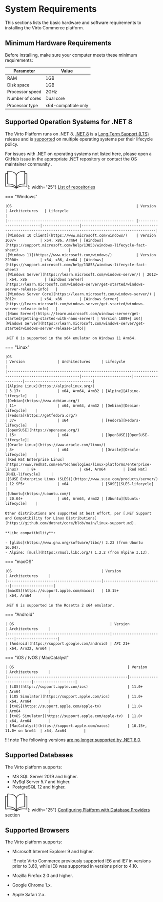 ﻿# System Requirements
This sections lists the basic hardware and software requirements to installing the Virto Commerce platform.

## Minimum Hardware Requirements
Before installing, make sure your computer meets these minimum requirements:

| Parameter         | Value         |
|-------------------|---------------|
| RAM               | 1GB           |
| Disk space        | 1GB           |
| Processor speed   | 2GHz          |
| Number of cores   | Dual core     |
| Processor type    | x64-compatible only |

## Supported Operation Systems for .NET 8

The Virto Platform runs on .NET 8. [.NET 8](https://github.com/dotnet/core/blob/main/release-notes/8.0/README.md) is a [Long Term Support (LTS)](https://github.com/dotnet/core/blob/main/release-policies.md) release and is [supported](https://github.com/dotnet/core/blob/main/support.md) on multiple operating systems per their lifecycle policy.

For issues with .NET on operating systems not listed here, please open a GitHub issue in the appropriate .NET repository or contact the OS maintainer community . 

![Readmore](media/readmore.png){: width="25"} [List of repositories](https://github.com/dotnet/core/blob/main/Documentation/core-repos.md)

=== "Windows"

    |OS                                                         | Version                 | Architectures   | Lifecycle                                                                                              |
    |---------------------------------------------------------- |-------------------------|-----------------|--------------------------------------------------------------------------------------------------------|
    |[Windows 10 Client](https://www.microsoft.com/windows/)    | Version 1607+           | x64, x86, Arm64 | [Windows](https://support.microsoft.com/help/13853/windows-lifecycle-fact-sheet)                       |
    |[Windows 11](https://www.microsoft.com/windows/)           | Version 22000+          | x64, x86, Arm64 | [Windows](https://support.microsoft.com/help/13853/windows-lifecycle-fact-sheet)                       |
    |[Windows Server](https://learn.microsoft.com/windows-server/) | 2012+                | x64, x86        | [Windows Server](https://learn.microsoft.com/windows-server/get-started/windows-server-release-info)   |
    |[Windows Server Core](https://learn.microsoft.com/windows-server/) | 2012+           | x64, x86        | [Windows Server](https://learn.microsoft.com/windows-server/get-started/windows-server-release-info)   |
    |[Nano Server](https://learn.microsoft.com/windows-server/get-started/getting-started-with-nano-server) | Version 1809+| x64| [Windows Server](https://learn.microsoft.com/windows-server/get-started/windows-server-release-info)|

    .NET 8 is supported in the x64 emulator on Windows 11 Arm64.

    
=== "Linux"

    |OS                                                                                                     | Version               | Architectures     | Lifecycle                     |
    |-------------------------------------------------------------------------------------------------------|-----------------------|-------------------|-------------------------------|
    |[Alpine Linux](https://alpinelinux.org/)                                                               | 3.17+                 | x64, Arm64, Arm32 | [Alpine][Alpine-lifecycle]    |
    |[Debian](https://www.debian.org/)                                                                      | 11+                   | x64, Arm64, Arm32 | [Debian][Debian-lifecycle]    |
    |[Fedora](https://getfedora.org/)                                                                       | 37+                   | x64               | [Fedora][Fedora-lifecycle]    |
    |[openSUSE](https://opensuse.org/)                                                                      | 15+                   | x64               | [OpenSUSE][OpenSUSE-lifecycle]|
    |[Oracle Linux](https://www.oracle.com/linux/)                                                          | 8+                    | x64               | [Oracle][Oracle-lifecycle]    |
    |[Red Hat Enterprise Linux](https://www.redhat.com/en/technologies/linux-platforms/enterprise-linux)    | 8+                    | x64, Arm64        | [Red Hat][RHEL-lifecycle]     |
    |[SUSE Enterprise Linux (SLES)](https://www.suse.com/products/server/)                                  | 12 SP5+               | x64               | [SUSE][SLES-lifecycle]        |
    |[Ubuntu](https://ubuntu.com/)                                                                          | 20.04+                | x64, Arm64, Arm32 | [Ubuntu][Ubuntu-lifecycle]    |

    Other distributions are supported at best effort, per [.NET Support and Compatibility for Linux Distributions](https://github.com/dotnet/core/blob/main/linux-support.md).

    **Libc compatibility**:

    - [glibc](https://www.gnu.org/software/libc/) 2.23 (from Ubuntu 16.04).
    - Alpine: [musl](https://musl.libc.org/) 1.2.2 (from Alpine 3.13).

=== "macOS"

    |OS                                         | Version                   | Architectures     |
    |-------------------------------------------|---------------------------|-------------------|
    |[macOS](https://support.apple.com/macos)   | 10.15+                    | x64, Arm64        |

    .NET 8 is supported in the Rosetta 2 x64 emulator.

=== "Android"

    | OS                                            | Version                 | Architectures     |
    |-----------------------------------------------|-------------------------|-------------------|
    | [Android](https://support.google.com/android) | API 21+                 | x64, Arm32, Arm64 |

=== "iOS / tvOS / MacCatalyst"

    | OS                                                    | Version                 | Architectures     |
    |-------------------------------------------------------|-------------------------|-------------------|
    | [iOS](https://support.apple.com/ios)                  | 11.0+                   | Arm64             |
    | [iOS Simulator](https://support.apple.com/ios)        | 11.0+                   | x64, Arm64        |
    | [tvOS](https://support.apple.com/apple-tv)            | 11.0+                   | Arm64             |
    | [tvOS Simulator](https://support.apple.com/apple-tv)  | 11.0+                   | x64, Arm64        |
    | [MacCatalyst](https://support.apple.com/macos)        | 10.15+, 11.0+ on Arm64  | x64, Arm64        |


!!! note
    The following versions [are no longer supported by .NET 8.0](https://github.com/dotnet/core/blob/main/os-lifecycle-policy.md).


## Supported Databases
The Virto platform supports:

* MS SQL Server 2019 and higher.
* MySql Server 5.7 and higher.
* PostgreSQL 12 and higher.

![Readmore](media/readmore.png){: width="25"} [Configuring Platform with Database Providers](../Fundamentals/Persistence/DB-Agnostic/overview.md) section

## Supported Browsers
The Virto platform supports:

-   Microsoft Internet Explorer 9 and higher.

    !!! note
        Virto Commerce previously supported IE6 and IE7 in versions prior to 3.60, while IE8 was supported in versions prior to 4.10.
    
-   Mozilla Firefox 2.0 and higher.
    
-   Google Chrome 1.x.
    
-   Apple Safari 2.x.
